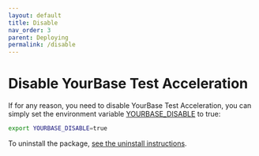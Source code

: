 ```yaml
---
layout: default
title: Disable
nav_order: 3
parent: Deploying
permalink: /disable
---
```


# Disable YourBase Test Acceleration
If for any reason, you need to disable YourBase Test Acceleration, you can simply set the environment variable [YOURBASE_DISABLE](../environment-variables.md#yourbase_disable) to true:

```sh
export YOURBASE_DISABLE=true
```

To uninstall the package, [see the uninstall instructions](install.md#uninstall).